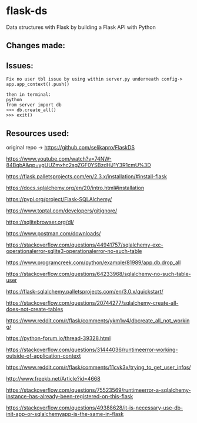 # flask-ds
Data structures with Flask by building a Flask API with Python

## Changes made: 


## Issues: 

```
Fix no user tbl issue by using within server.py underneath config-> app.app_context().push() 

then in terminal:
python
from server import db
>>> db.create_all()
>>> exit()
```


## Resources used:

original repo -> https://github.com/selikapro/FlaskDS

https://www.youtube.com/watch?v=74NW-84BqbA&pp=ygUUZmxhc2sgZGF0YSBzdHJ1Y3R1cmU%3D

https://flask.palletsprojects.com/en/2.3.x/installation/#install-flask

https://docs.sqlalchemy.org/en/20/intro.html#installation

https://pypi.org/project/Flask-SQLAlchemy/

https://www.toptal.com/developers/gitignore/

https://sqlitebrowser.org/dl/

https://www.postman.com/downloads/

https://stackoverflow.com/questions/44941757/sqlalchemy-exc-operationalerror-sqlite3-operationalerror-no-such-table

https://www.programcreek.com/python/example/81989/app.db.drop_all

https://stackoverflow.com/questions/64233968/sqlalchemy-no-such-table-user

https://flask-sqlalchemy.palletsprojects.com/en/3.0.x/quickstart/

https://stackoverflow.com/questions/20744277/sqlalchemy-create-all-does-not-create-tables

https://www.reddit.com/r/flask/comments/ykm1w4/dbcreate_all_not_working/

https://python-forum.io/thread-39328.html

https://stackoverflow.com/questions/31444036/runtimeerror-working-outside-of-application-context

https://www.reddit.com/r/flask/comments/11cvk3x/trying_to_get_user_infos/

http://www.freekb.net/Article?id=4668

https://stackoverflow.com/questions/75523569/runtimeerror-a-sqlalchemy-instance-has-already-been-registered-on-this-flask

https://stackoverflow.com/questions/49388628/it-is-necessary-use-db-init-app-or-sqlalchemyapp-is-the-same-in-flask